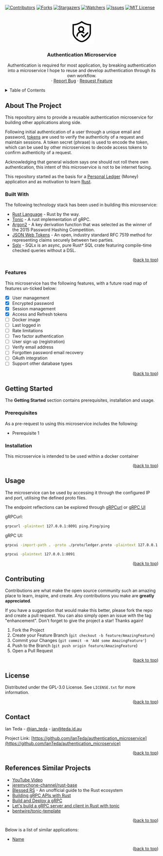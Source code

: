 <!-- Improved compatibility of back to top link -->
<a name="readme-top"></a>

[![Contributors][contributors-shield]][contributors-url]
[![Forks][forks-shield]][forks-url]
[![Stargazers][stars-shield]][stars-url]
[![Watchers][watchers-shield]][watchers-url]
[![Issues][issues-shield]][issues-url]
[![MIT License][license-shield]][license-url]

<!-- PROJECT HEADER -->
<br />
<div align="center">
    <a href="https://github.com/IanTeda/authentication_microservice">
        <!--suppress CheckImageSize -->
<img src="docs/images/logo.png" alt="Logo" height="80">
    </a>
    <h3 align="center">Authentication Microservice</h3>
    <p align="center">
        Authentication is required for most application, by breaking authentication into a microservice I hope to reuse and develop authentication through its own workflow.
    <br />
    ·
    <a href="https://ianteda.github.io/authentication_microservice/issues">Report Bug</a>
    ·
    <a href="https://ianteda.github.io/authentication_microservice/issues">Request Feature</a>
  </p>
</div>

<!-- TABLE OF CONTENTS -->
<details>
  <summary>Table of Contents</summary>
  <ol>
    <li>
      <a href="#about-the-project">About The Project</a>
      <ul>
        <li><a href="#built-with">Built With</a></li>
        <li><a href="#features">Features</a></li>
      </ul>
    </li>
    <li>
      <a href="#getting-started">Getting Started</a>
      <ul>
        <li><a href="#prerequisites">Prerequisites</a></li>
        <li><a href="#installation">Installation</a></li>
      </ul>
    </li>
    <li><a href="#usage">Usage</a></li>
    <li><a href="#roadmap">Roadmap</a></li>
    <li><a href="#contributing">Contributing</a></li>
    <li><a href="#license">License</a></li>
    <li><a href="#contact">Contact</a></li>
    <li><a href="#references">References & Similar Projects</a></li>
  </ol>
</details>


<!-- ABOUT THE PROJECT -->

## About The Project

This repository aims to provide a reusable authentication microservice for building other applications along side.

Following initial authentication of a user through a unique email and password, [tokens](https://jwt.io/) are used to
verify the authenticity of a request and maintain sessions. A token secret (phrase) is used to encode the token, which
can be used by other microservices to decode access tokens to confirm authenticity of a request.

Acknowledging that general wisdom says one should not roll there own authentication, this intent of this microservice is
not to be internet facing.

This repository started as the basis for a [Personal Ledger](https://github.com/IanTeda/personal_ledger) (Money)
application and as motivation to learn [Rust](https://www.rust-lang.org/).


<!-- PROJECT IS BUILT WITH -->

### Built With

The following technology stack has been used in building this microservice:

* [Rust Language](https://www.rust-lang.org/) - Rust by the way.
* [Tonic](https://github.com/hyperium/tonic) - A rust implementation of gRPC.
* [Argon2](https://en.wikipedia.org/wiki/Argon2) - A key derivation function that was selected as the winner of the 2015
  Password Hashing Competition.
* [JSON Web Tokens](https://jwt.io/) - An open, industry standard RFC 7519 method for representing claims securely
  between two parties.
* [Sqlx](https://github.com/launchbadge/sqlx) - SQLx is an async, pure Rust† SQL crate featuring compile-time checked
  queries without a DSL.

<p align="right">(<a href="#readme-top">back to top</a>)</p>

<!-- PROJECT FEATURES CURRENT AND FUTURE -->

### Features

This microservice has the following features, with a future road map of features un-ticked below:

- [x] User management
- [x] Encrypted password
- [x] Session management
- [x] Access and Refresh tokens
- [ ] Docker image
- [ ] Last logged in
- [ ] Rate limitations
- [ ] Two factor authentication
- [ ] User sign up (registration)
- [ ] Verify email address
- [ ] Forgotten password email recovery
- [ ] OAuth integration
- [ ] Support other database types

<p align="right">(<a href="#readme-top">back to top</a>)</p>

<!-- GETTING STARTED -->

## Getting Started

The **Getting Started** section contains prerequisites, installation and usage.

### Prerequisites

As a pre-request to using this microservice includes the following:

* Prerequisite 1

### Installation

This microservice is intended to be used within a docker container


<p align="right">(<a href="#readme-top">back to top</a>)</p>

<!-- USAGE -->

## Usage

The microservice can be used by accessing it through the configured IP and port, utilising the defined proto files.

The endpoint reflections can be explored through [gRPCurl](https://github.com/fullstorydev/grpcurl)
or [gRPC UI](https://github.com/fullstorydev/grpcui)

gRPCurl:

```zsh
grpcurl -plaintext 127.0.0.1:8091 ping.Ping/ping
```

gRPC UI:

```zsh
grpcui -import-path . -proto ./proto/ledger.proto -plaintext 127.0.0.1:8091
```

```zsh
grpcui -plaintext 127.0.0.1:8091
```

<p align="right">(<a href="#readme-top">back to top</a>)</p>

<!-- CONTRIBUTING -->

## Contributing

Contributions are what make the open source community such an amazing place to learn, inspire, and create. Any
contributions you make are **greatly appreciated**.

If you have a suggestion that would make this better, please fork the repo and create a pull request. You can also
simply open an issue with the tag "enhancement".
Don't forget to give the project a star! Thanks again!

1. Fork the Project
2. Create your Feature Branch (`git checkout -b feature/AmazingFeature`)
3. Commit your Changes (`git commit -m 'Add some AmazingFeature'`)
4. Push to the Branch (`git push origin feature/AmazingFeature`)
5. Open a Pull Request

<p align="right">(<a href="#readme-top">back to top</a>)</p>


<!-- LICENSE -->

## License

Distributed under the GPL-3.0 License. See `LICENSE.txt` for more information.

<p align="right">(<a href="#readme-top">back to top</a>)</p>


<!-- CONTACT -->

## Contact

Ian Teda - [@ian_teda](https://twitter.com/ian_teda) - [ian@teda.id.au](mailto:ian@teda.id.au)

Project
Link: [https://github.com/IanTeda/authentication_microservice](https://github.com/IanTeda/authentication_microservice)

<p align="right">(<a href="#readme-top">back to top</a>)</p>

<!-- REFERENCES -->

## References  Similar Projects

* [YouTube Video](https://www.youtube.com/watch?v=oxx7MmN4Ib0&list=PL7r-PXl6ZPcCIOFaL7nVHXZvBmHNhrh_Q)
* [jeremychone-channel/rust-base](https://github.com/jeremychone-channel/rust-base)
* [Blessed RS](https://blessed.rs/crates) - An unofficial guide to the Rust ecosystem
* [Building gRPC APIs with Rust](https://konghq.com/blog/engineering/building-grpc-apis-with-rust)
* [Build and Deploy a gRPC](https://www.koyeb.com/tutorials/build-and-deploy-a-grpc-web-app-using-rust-tonic-and-react)
* [Let's build a gRPC server and client in Rust with tonic](https://www.thorsten-hans.com/grpc-services-in-rust-with-tonic/)
* [bentwire/tonic-template](https://github.com/bentwire/tonic-template/blob/dubplate/build.rs)

<p align="right">(<a href="#readme-top">back to top</a>)</p>


Below is a list of similar applications:

* [Name](#)

<p align="right">(<a href="#readme-top">back to top</a>)</p>

<!-- MARKDOWN LINKS & IMAGES -->
<!-- https://www.markdownguide.org/basic-syntax/#reference-style-links -->

[contributors-shield]: https://img.shields.io/github/contributors/IanTeda/authentication_microservice.svg?style=for-the-badge

[contributors-url]: https://github.com/IanTeda/authentication_microservice/graphs/contributors

[forks-shield]: https://img.shields.io/github/forks/IanTeda/authentication_microservice.svg?style=for-the-badge

[forks-url]: https://github.com/IanTeda/authentication_microservice/network/members

[stars-shield]: https://img.shields.io/github/stars/IanTeda/authentication_microservice.svg?style=for-the-badge

[stars-url]: https://github.com/IanTeda/authentication_microservice/stargazers

[issues-shield]: https://img.shields.io/github/issues/IanTeda/authentication_microservice.svg?style=for-the-badge

[issues-url]: https://github.com/IanTeda/authentication_microservice/issues

[license-shield]: https://img.shields.io/github/license/IanTeda/authentication_microservice?style=for-the-badge

[license-url]: https://github.com/IanTeda/authentication_microservice/blob/master/LICENSE.txt

[watchers-url]: https://github.com/IanTeda/authentication_microservice/watchers

[watchers-shield]: https://img.shields.io/github/watchers/IanTeda/authentication_microservice?style=for-the-badge

[product-screenshot]: docs/images/logo.png

